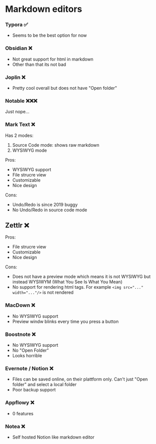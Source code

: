 # Markdown editors

### Typora ✅

* Seems to be the best option for now

### Obsidian ❌

* Not great support for html in markdown
* Other than that its not bad

### Joplin ❌

* Pretty cool overall but does not have "Open folder"

### Notable ❌❌❌

Just nope...

### Mark Text ❌

Has 2 modes: 

1. Source Code mode: shows raw markdown
2. WYSIWYG mode

Pros:

* WYSIWYG support
* File strucre view
* Customizable
* Nice design

Cons:

* Undo/Redo is since 2019 buggy 
* No Undo/Redo in source code mode

## Zettlr ❌

Pros:

* File strucre view
* Customizable
* Nice design

Cons:

* Does not have a preview mode which means it is not WYSIWYG but instead WYSIWYM (What You See Is What You Mean)
* No support for rendering html tags. For example `<img src="..." width="..."/>`  is not rendered

### MacDown ❌

* No WYSIWYG support
* Preview windw blinks every time you press a button

### Boostnote ❌

* No WYSIWYG support
* No "Open Folder"
* Looks horrible

### Evernote / Notion ❌

* Files can be saved online, on their plattform only. Can't just "Open folder" and select a local folder
* Poor backup support

### Appflowy ❌

* 0 features

### Notea ❌

* Self hosted Notion like markdown editor



